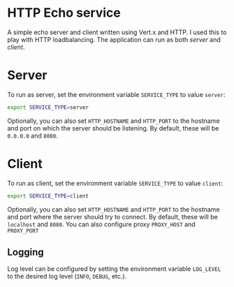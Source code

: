 # HTTP Echo service

A simple echo server and client written using Vert.x and HTTP. I used this to play with HTTP loadbalancing. The application can run as both *server* and *client*.

# Server

To run as server, set the environment variable `SERVICE_TYPE` to value `server`:
```bash
export SERVICE_TYPE=server
```

Optionally, you can also set `HTTP_HOSTNAME` and `HTTP_PORT` to the hostname and port on which the server should be listening. By default, these will be `0.0.0.0` and `8080`.

# Client

To run as client, set the environment variable `SERVICE_TYPE` to value `client`:
```bash
export SERVICE_TYPE=client
```

Optionally, you can also set `HTTP_HOSTNAME` and `HTTP_PORT` to the hostname and port where the server should try to connect. By default, these will be `localhost` and `8080`. You can also configure proxy `PROXY_HOST` and `PROXY_PORT`

## Logging

Log level can be configured by setting the environment variable `LOG_LEVEL` to the desired log level (`INFO`, `DEBUG`, etc.).